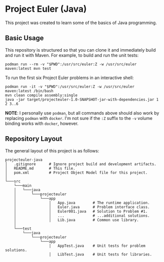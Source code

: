 # Project Euler (Java)

This project was created to learn some of the basics of Java programming.

## Basic Usage

This repository is structured so that you can clone it and immediately build
and run it with Maven. For example, to build and run the unit tests:

    podman run --rm -v "$PWD":/usr/src/euler:Z -w /usr/src/euler maven:latest mvn test

To run the first six Project Euler problems in an interactive shell:

    podman run -it -v "$PWD":/usr/src/euler:Z -w /usr/src/euler maven:latest /bin/bash
    mvn clean compile assembly:single
    java -jar target/projecteuler-1.0-SNAPSHOT-jar-with-dependencies.jar 1 2 3..6

**NOTE**: I personally use `podman`, but all commands above should also work by
replacing `podman` with `docker`. I'm not sure if the `:Z` suffix to the `-v`
volume binding works with `docker`, however.

## Repository Layout

The general layout of this project is as follows:

```
projecteuler-java
│   .gitignore      # Ignore project build and development artifacts.
│   README.md       # This file.
│   pom.xml         # Project Object Model file for this project.
│
└───src
    └───main
    │   └───java
    │       └───projecteuler
    │           └───app
    │               │   App.java        # The runtime application.
    │               │   Euler.java      # Problem interface class.
    │               │   Euler001.java   # Solution to Problem #1.
    │               │   ...             # ...additional solutions.
    │               │   Lib.java        # Common use library.
    │
    └───test
        └───java
            └───projecteuler
                └───app
                    │   AppTest.java    # Unit tests for problem solutions.
                    │   LibTest.java    # Unit tests for libraries.
```
